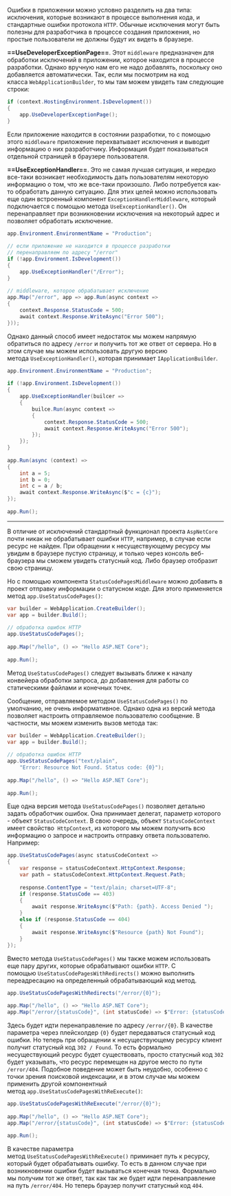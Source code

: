   Ошибки в приложении можно условно разделить на два типа: исключения, которые возникают в процессе выполнения кода, и стандартные ошибки протокола `HTTP`.
Обычные исключения могут быть полезны для разработчика в процессе создания приложения, но простые пользователи не должны будут их видеть в браузере.

**==UseDeveloperExceptionPage==**. Этот `middleware` предназначен для обработки исключений в приложении, которое находится в процессе разработки. Однако вручную нам его не надо добавлять, поскольку оно добавляется автоматически. Так, если мы посмотрим на код
класса `WebApplicationBuilder`, то мы там можем увидеть там следующие строки:

```c#
if (context.HostingEnvironment.IsDevelopment())
{
    app.UseDeveloperExceptionPage();
}
```

Если приложение находится в состоянии разработки, то с помощью этого `middleware`
приложение перехватывает исключения и выводит информацию о них разработчику.
Информация будет показываться отдельной страницей в браузере пользователя.

**==UseExceptionHandler==**. Это не самая лучшая ситуация, и нередко все-таки возникает необходимость дать пользователям некоторую информацию о том, что же все-таки произошло. Либо потребуется как-то обработать данную ситуацию. Для этих целей
можно использовать еще один встроенный компонент `ExceptionHandlerMiddleware`, который подключается с помощью метода `UseExceptionHandler()`. Он перенаправляет
при возникновении исключения на некоторый адрес и позволяет обработать исключение.

```c#
app.Environment.EnvironmentName = "Production";
 
// если приложение не находится в процессе разработки
// перенаправляем по адресу "/error"
if (!app.Environment.IsDevelopment())
{
    app.UseExceptionHandler("/Error");
}
 
// middleware, которое обрабатывает исключение
app.Map("/error", app => app.Run(async context =>
{
    context.Response.StatusCode = 500;
    await context.Response.WriteAsync("Error 500");
}));
```

Однако данный способ имеет недостаток мы можем напрямую обратиться по адресу
`/error` и получить тот же ответ от сервера. Но в этом случае мы можем использовать другую версию метода `UseExceptionHandler()`, которая принимает `IApplicationBuilder`.

```c#
app.Environment.EnvironmentName = "Production";
 
if (!app.Environment.IsDevelopment())
{
    app.UseExceptionHandler(builcer => 
    {
	    builce.Run(async context =>
	    {
	        context.Response.StatusCode = 500;
	        await context.Response.WriteAsync("Error 500");
	    });
    });
}
 
app.Run(async (context) =>
{
    int a = 5;
    int b = 0;
    int c = a / b;
    await context.Response.WriteAsync($"c = {c}");
});
 
app.Run();
```

---

В отличие от исключений стандартный функционал проекта `AspNetCore` почти никак не обрабатывает ошибки `HTTP`, например, в случае если ресурс не найден. При обращении к несуществующему ресурсу мы увидим в браузере пустую страницу, и только через консоль веб-браузера мы сможем увидеть статусный код. Либо браузер отобразит свою страницу.

Но с помощью компонента `StatusCodePagesMiddleware` можно добавить в проект отправку информации о статусном коде. Для этого применяется метод `app.UseStatusCodePages()`:

```c#
var builder = WebApplication.CreateBuilder();
var app = builder.Build();
 
// обработка ошибок HTTP
app.UseStatusCodePages();
 
app.Map("/hello", () => "Hello ASP.NET Core");
 
app.Run();
```

Метод `UseStatusCodePages()` следует вызывать ближе к началу конвейера обработки запроса, до добавления для работы со статическими файлами и  конечных точек.

Сообщение, отправляемое методом `UseStatusCodePages()` по умолчанию, не очень информативное. Однако одна из версий метода позволяет настроить отправляемое пользователю сообщение. В частности, мы можем изменить вызов метода так:

```c#
var builder = WebApplication.CreateBuilder();
var app = builder.Build();
 
// обработка ошибок HTTP
app.UseStatusCodePages("text/plain",
	"Error: Resource Not Found. Status code: {0}");
 
app.Map("/hello", () => "Hello ASP.NET Core");
 
app.Run();
```

Еще одна версия метода `UseStatusCodePages()` позволяет детально задать обработчик ошибок. Она принимает делегат, параметр которого - объект `StatusCodeContext`. В свою очередь, объект `StatusCodeContext` имеет свойство` HttpContext`, из которого мы можем получить всю информацию о запросе и настроить отправку ответа пользователю. Например:

```c#
app.UseStatusCodePages(async statusCodeContext =>
{
    var response = statusCodeContext.HttpContext.Response;
    var path = statusCodeContext.HttpContext.Request.Path;
    
    response.ContentType = "text/plain; charset=UTF-8";
    if (response.StatusCode == 403)
    {
        await response.WriteAsync($"Path: {path}. Access Denied ");
    }
    else if (response.StatusCode == 404)
    {
        await response.WriteAsync($"Resource {path} Not Found");
    }
});
```

Вместо метода `UseStatusCodePages()` мы также можем использовать еще пару других, которые обрабатывают ошибки `HTTP`. С помощью `UseStatusCodePagesWithRedirects()`
можно выполнить переадресацию на определенный обрабатывающий код метод.

```c#
app.UseStatusCodePagesWithRedirects("/error/{0}");
 
app.Map("/hello", () => "Hello ASP.NET Core");
app.Map("/error/{statusCode}", (int statusCode) => $"Error: {statusCode}");
```

Здесь будет идти перенаправление по адресу `/error/{0}`. В качестве параметра через плейсхолдер `{0}` будет передаваться статусный код ошибки. Но теперь при обращении к несуществующему ресурсу клиент получит статусный код `302 / Found`. То есть формально несуществующий ресурс будет существовать, просто статусный код `302` будет указывать, что ресурс перемещен на другое место по пути `/error/404`. Подобное поведение может быть неудобно, особенно с точки зрения поисковой индексации, и в этом случае мы можем применить другой компонентный метод `app.UseStatusCodePagesWithReExecute()`:

```c#
app.UseStatusCodePagesWithReExecute("/error/{0}");
 
app.Map("/hello", () => "Hello ASP.NET Core");
app.Map("/error/{statusCode}", (int statusCode) => $"Error: {statusCode}");
 
app.Run();
```

В качестве параметра метод `UseStatusCodePagesWithReExecute()` приминает путь к ресурсу, который будет обрабатывать ошибку. То есть в данном случае при возникновении ошибки будет вызываться конечная точка. Формально мы получим тот же ответ, так как так же будет идти перенаправление на путь `/error/404`. Но теперь браузер получит статусный код `404`.